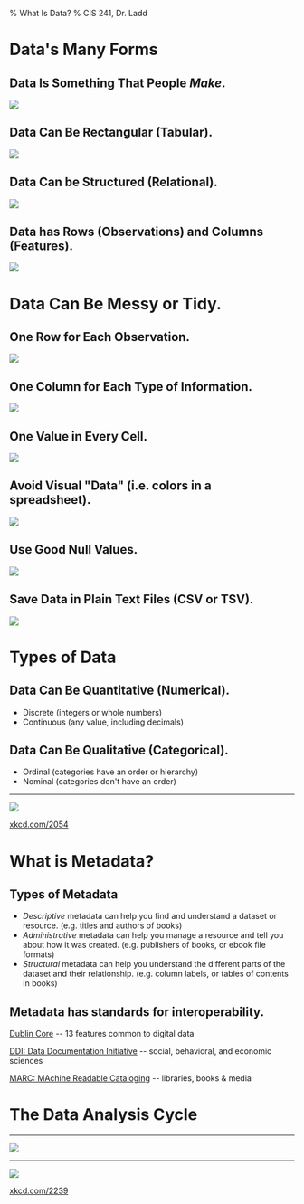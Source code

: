 % What Is Data?
% CIS 241, Dr. Ladd

# Data's Many Forms

## Data Is Something That People *Make*.

![](img/surveyor.jpg)

## Data Can Be Rectangular (Tabular).

![](img/spreadsheet1.png)

## Data Can be Structured (Relational).

![](img/relational.png)

## Data has Rows (Observations) and Columns (Features).

![](img/spreadsheet1.png)

# Data Can Be Messy or Tidy.

## One Row for Each Observation.

![](img/multiplerow.png)

## One Column for Each Type of Information.

![](img/multiplecolumn.png)

## One Value in Every Cell.

![](img/multiplecell.png)

## Avoid Visual "Data" (i.e. colors in a spreadsheet).

![](img/colorasdata.png)

## Use Good Null Values.

![](img/relational.png)

## Save Data in Plain Text Files (CSV or TSV).

![](img/csv_sample.png)

# Types of Data

## Data Can Be Quantitative (Numerical).

- Discrete (integers or whole numbers)
- Continuous (any value, including decimals)

## Data Can Be Qualitative (Categorical).

- Ordinal (categories have an order or hierarchy)
- Nominal (categories don't have an order)

---

![](img/xkcd_data_pipeline.png)

[xkcd.com/2054](https://xkcd.com/2054/)

# What is Metadata?

## Types of Metadata

- *Descriptive* metadata can help you find and understand a dataset or resource. (e.g. titles and authors of books)
- *Administrative* metadata can help you manage a resource and tell you about how it was created. (e.g. publishers of books, or ebook file formats)
- *Structural* metadata can help you understand the different parts of the dataset and their relationship. (e.g. column labels, or tables of contents in books)

## Metadata has standards for interoperability.

[Dublin Core](http://dublincore.org/) -- 13 features common to digital data

[DDI: Data Documentation Initiative](https://www.ddialliance.org/) -- social, behavioral, and economic sciences

[MARC: MAchine Readable Cataloging](https://www.loc.gov/marc/) -- libraries, books & media

# The Data Analysis Cycle

---

![](img/data-analysis-cycle.png)

---

![](img/xkcd_data_error.png)

[xkcd.com/2239](https://xkcd.com/2239/)

